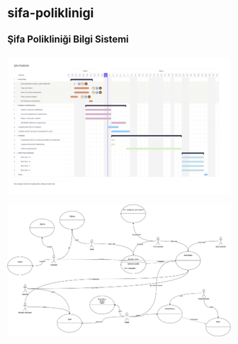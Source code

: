 # sifa-poliklinigi
Şifa Polikliniği Bilgi Sistemi
  ---
![Sifa.Poliklinik.1.jpg](Sifa.Poliklinik.1.jpg)
  ---
![usecase resim](usecase.png)
